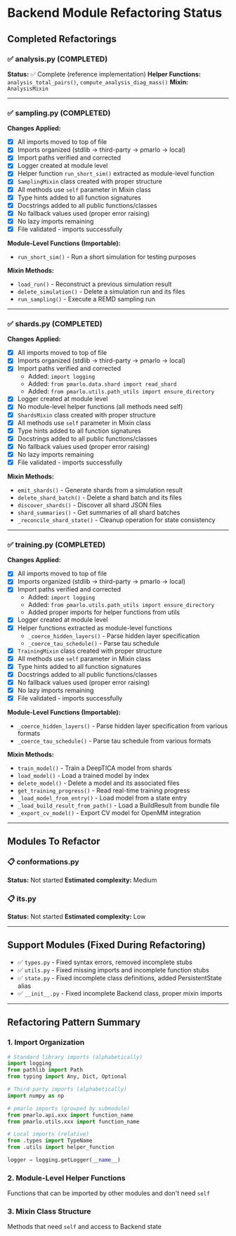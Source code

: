 # Backend Module Refactoring Status

## Completed Refactorings

### ✅ analysis.py (COMPLETED)
**Status:** ✅ Complete (reference implementation)
**Helper Functions:** `analysis_total_pairs()`, `compute_analysis_diag_mass()`
**Mixin:** `AnalysisMixin`

---

### ✅ sampling.py (COMPLETED)

**Changes Applied:**
- [x] All imports moved to top of file
- [x] Imports organized (stdlib → third-party → pmarlo → local)
- [x] Import paths verified and corrected
- [x] Logger created at module level
- [x] Helper function `run_short_sim()` extracted as module-level function
- [x] `SamplingMixin` class created with proper structure
- [x] All methods use `self` parameter in Mixin class
- [x] Type hints added to all function signatures
- [x] Docstrings added to all public functions/classes
- [x] No fallback values used (proper error raising)
- [x] No lazy imports remaining
- [x] File validated - imports successfully

**Module-Level Functions (Importable):**
- `run_short_sim()` - Run a short simulation for testing purposes

**Mixin Methods:**
- `load_run()` - Reconstruct a previous simulation result
- `delete_simulation()` - Delete a simulation run and its files
- `run_sampling()` - Execute a REMD sampling run

---

### ✅ shards.py (COMPLETED)

**Changes Applied:**
- [x] All imports moved to top of file
- [x] Imports organized (stdlib → third-party → pmarlo → local)
- [x] Import paths verified and corrected
  - Added: `import logging`
  - Added: `from pmarlo.data.shard import read_shard`
  - Added: `from pmarlo.utils.path_utils import ensure_directory`
- [x] Logger created at module level
- [x] No module-level helper functions (all methods need self)
- [x] `ShardsMixin` class created with proper structure
- [x] All methods use `self` parameter in Mixin class
- [x] Type hints added to all function signatures
- [x] Docstrings added to all public functions/classes
- [x] No fallback values used (proper error raising)
- [x] No lazy imports remaining
- [x] File validated - imports successfully

**Mixin Methods:**
- `emit_shards()` - Generate shards from a simulation result
- `delete_shard_batch()` - Delete a shard batch and its files
- `discover_shards()` - Discover all shard JSON files
- `shard_summaries()` - Get summaries of all shard batches
- `_reconcile_shard_state()` - Cleanup operation for state consistency

---

### ✅ training.py (COMPLETED)

**Changes Applied:**
- [x] All imports moved to top of file
- [x] Imports organized (stdlib → third-party → pmarlo → local)
- [x] Import paths verified and corrected
  - Added: `import logging`
  - Added: `from pmarlo.utils.path_utils import ensure_directory`
  - Added proper imports for helper functions from utils
- [x] Logger created at module level
- [x] Helper functions extracted as module-level functions
  - `_coerce_hidden_layers()` - Parse hidden layer specification
  - `_coerce_tau_schedule()` - Parse tau schedule
- [x] `TrainingMixin` class created with proper structure
- [x] All methods use `self` parameter in Mixin class
- [x] Type hints added to all function signatures
- [x] Docstrings added to all public functions/classes
- [x] No fallback values used (proper error raising)
- [x] No lazy imports remaining
- [x] File validated - imports successfully

**Module-Level Functions (Importable):**
- `_coerce_hidden_layers()` - Parse hidden layer specification from various formats
- `_coerce_tau_schedule()` - Parse tau schedule from various formats

**Mixin Methods:**
- `train_model()` - Train a DeepTICA model from shards
- `load_model()` - Load a trained model by index
- `delete_model()` - Delete a model and its associated files
- `get_training_progress()` - Read real-time training progress
- `_load_model_from_entry()` - Load model from a state entry
- `_load_build_result_from_path()` - Load a BuildResult from bundle file
- `_export_cv_model()` - Export CV model for OpenMM integration

---

## Modules To Refactor

### 📋 conformations.py
**Status:** Not started
**Estimated complexity:** Medium

### 📋 its.py
**Status:** Not started
**Estimated complexity:** Low

---

## Support Modules (Fixed During Refactoring)

- ✅ `types.py` - Fixed syntax errors, removed incomplete stubs
- ✅ `utils.py` - Fixed missing imports and incomplete function stubs
- ✅ `state.py` - Fixed incomplete class definitions, added PersistentState alias
- ✅ `__init__.py` - Fixed incomplete Backend class, proper mixin imports

---

## Refactoring Pattern Summary

### 1. Import Organization
```python
# Standard library imports (alphabetically)
import logging
from pathlib import Path
from typing import Any, Dict, Optional

# Third-party imports (alphabetically)
import numpy as np

# pmarlo imports (grouped by submodule)
from pmarlo.api.xxx import function_name
from pmarlo.utils.xxx import function_name

# Local imports (relative)
from .types import TypeName
from .utils import helper_function

logger = logging.getLogger(__name__)
```

### 2. Module-Level Helper Functions
Functions that can be imported by other modules and don't need `self`

### 3. Mixin Class Structure
Methods that need `self` and access to Backend state
